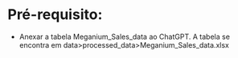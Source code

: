 # Pré-requisito:
 - Anexar a tabela Meganium_Sales_data ao ChatGPT. A tabela se encontra em data>processed_data>Meganium_Sales_data.xlsx
